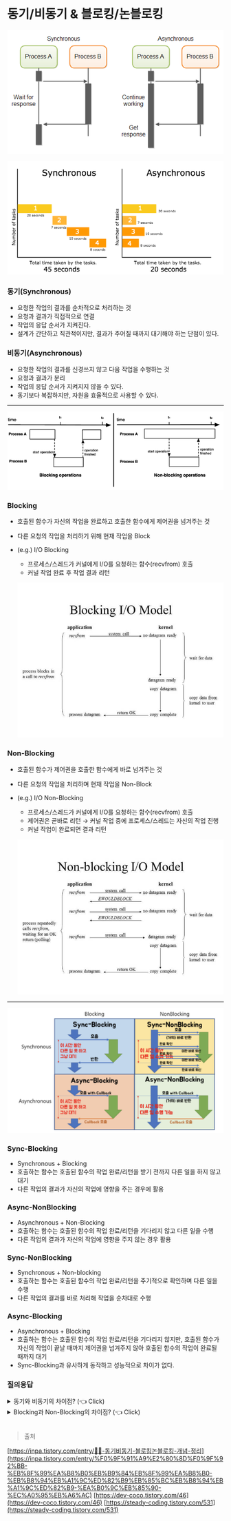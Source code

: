 # 동기/비동기 & 블로킹/논블로킹

![image.png](img/image.png)

![image.png](img/1.png)

### 동기(Synchronous)

- 요청한 작업의 결과를 순차적으로 처리하는 것
- 요청과 결과가 직접적으로 연결
- 작업의 응답 순서가 지켜진다.
- 설계가 간단하고 직관적이지만, 결과가 주어질 때까지 대기해야 하는 단점이 있다.

### 비동기(Asynchronous)

- 요청한 작업의 결과를 신경쓰지 않고 다음 작업을 수행하는 것
- 요청과 결과가 분리
- 작업의 응답 순서가 지켜지지 않을 수 있다.
- 동기보다 복잡하지만, 자원을 효율적으로 사용할 수 있다.

---

![image.png](img/2.png)

### Blocking

- 호출된 함수가 자신의 작업을 완료하고 호출한 함수에게 제어권을 넘겨주는 것
- 다른 요청의 작업을 처리하기 위해 현재 작업을 Block
- (e.g.) I/O Blocking
    - 프로세스/스레드가 커널에게 I/O를 요청하는 함수(recvfrom) 호출
    - 커널 작업 완료 후 작업 결과 리턴
    
    ![image.png](img/3.png)
    

### Non-Blocking

- 호출된 함수가 제어권을 호출한 함수에게 바로 넘겨주는 것
- 다른 요청의 작업을 처리하며 현재 작업을 Non-Block
- (e.g.) I/O Non-Blocking
    - 프로세스/스레드가 커널에게 I/O를 요청하는 함수(recvfrom) 호출
    - 제어권은 곧바로 리턴 → 커널 작업 중에 프로세스/스레드는 자신의 작업 진행
    - 커널 작업이 완료되면 결과 리턴
    
    ![image.png](img/4.png)
    

---

![image.png](img/5.png)

### Sync-Blocking

- Synchronous + Blocking
- 호출하는 함수는 호출된 함수의 작업 완료/리턴을 받기 전까지 다른 일을 하지 않고 대기
- 다른 작업의 결과가 자신의 작업에 영향을 주는 경우에 활용

### Async-NonBlocking

- Asynchronous + Non-Blocking
- 호출하는 함수는 호출된 함수의 작업 완료/리턴을 기다리지 않고 다른 일을 수행
- 다른 작업의 결과가 자신의 작업에 영향을 주지 않는 경우 활용

### Sync-NonBlocking

- Synchronous + Non-blocking
- 호출하는 함수는 호출된 함수의 작업 완료/리턴을 주기적으로 확인하며 다른 일을 수행
- 다른 작업의 결과를 바로 처리해 작업을 순차대로 수행

### Async-Blocking

- Asynchronous + Blocking
- 호출하는 함수는 호출된 함수의 작업 완료/리턴을 기다리지 않지만, 호출된 함수가 자신의 작업이 끝날 때까지 제어권을 넘겨주지 않아 호출된 함수의 작업이 완료될 때까지 대기
- Sync-Blocking과 유사하게 동작하고 성능적으로 차이가 없다.

### 질의응답
<details>
   <summary> 동기와 비동기의 차이점? (👈 Click)</summary>
요청 작업 결과를 신경써서 작업을 순차적으로 수행할지 아닌지에 대한 관점
<br>
동기: 간단함, 응답 순서 보장 / 비동기: 복잡함, 자원을 효율적으로 사용

</details>
<details>
   <summary> Blocking과 Non-Blocking의 차이점? (👈 Click)</summary>
현재 작업의 block(차단) 여부에 따라 다른 작업을 수행할 수 있는지에 대한 관점
<br>
Blocking: 호출된 함수가 제어권을 가짐 / Non-Blocking: 호출한 함수가 제어권을 가짐
</details>
<br>

> 출처
> 

[https://inpa.tistory.com/entry/👩‍💻-동기비동기-블로킹논블로킹-개념-정리](https://inpa.tistory.com/entry/%F0%9F%91%A9%E2%80%8D%F0%9F%92%BB-%EB%8F%99%EA%B8%B0%EB%B9%84%EB%8F%99%EA%B8%B0-%EB%B8%94%EB%A1%9C%ED%82%B9%EB%85%BC%EB%B8%94%EB%A1%9C%ED%82%B9-%EA%B0%9C%EB%85%90-%EC%A0%95%EB%A6%AC)
[https://dev-coco.tistory.com/46](https://dev-coco.tistory.com/46)
[https://steady-coding.tistory.com/531](https://steady-coding.tistory.com/531)